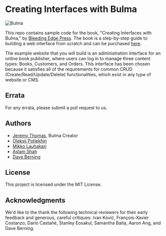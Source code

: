 # Creating Interfaces with Bulma

![Bulma](https://images-na.ssl-images-amazon.com/images/I/51AJvfHelgL._SX260_.jpg)

This repo contains sample code for the book, "Creating Interfaces with Bulma," by [Bleeding Edge Press](https://bleedingedgepress.com). The book is a step-by-step guide to building a web interface from scratch and can be purchased [here](https://bleedingedgepress.com/creating-interfaces-bulma/).

The example website that you will build is an administration interface for an online book publisher, where users can log in to manage three content types: Books, Customers, and Orders. This interface has been chosen because it satisfies all of the requirements for common CRUD (Create/Read/Update/Delete) functionalities, which exist in any type of website or CMS.

## Errata

For any errata, please submit a pull request to us.

## Authors

* [Jeremy Thomas](https://github.com/jgthms), Bulma Creator  
* [Oleksii Potiekhin](https://github.com/oleksiipotiekhin)
* [Mikko Lauhakari](https://github.com/lauhakari)
* [Aslam Shah](https://github.com/hunzaboy)
* [Dave Berning](https://github.com/daveberning)  

## License
This project is licensed under the MIT License.

## Acknowledgments
We'd like to the thank the following technical reviewers for their early feedback and generous, careful critiques: Ivan Ković, François-Xavier Costanzo, Dario Castañé, Stanley Eosakul, Samantha Baita, Aaron Ang, and Dave Berning.

